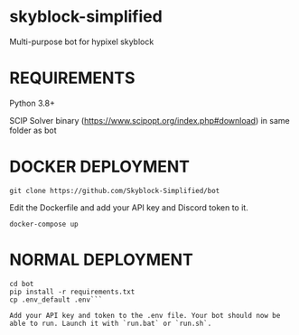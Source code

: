 # skyblock-simplified
Multi-purpose bot for hypixel skyblock

# REQUIREMENTS

Python 3.8+

SCIP Solver binary (https://www.scipopt.org/index.php#download) in same folder as bot

# DOCKER DEPLOYMENT
`git clone https://github.com/Skyblock-Simplified/bot`

Edit the Dockerfile and add your API key and Discord token to it.

`docker-compose up`

# NORMAL DEPLOYMENT
```git clone https://github.com/Skyblock-Simplified/bot
cd bot
pip install -r requirements.txt
cp .env_default .env```

Add your API key and token to the .env file. Your bot should now be able to run. Launch it with `run.bat` or `run.sh`.
